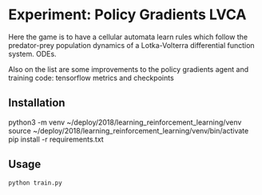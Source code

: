 # Experiment: Policy Gradients LVCA

Here the game is to have a cellular automata learn rules which follow the 
predator-prey population dynamics of a Lotka-Volterra differential function system.
ODEs.

Also on the list are some improvements to the policy gradients agent and training
code: tensorflow metrics and checkpoints


## Installation

python3 -m venv ~/deploy/2018/learning_reinforcement_learning/venv
source ~/deploy/2018/learning_reinforcement_learning/venv/bin/activate
pip install -r requirements.txt

## Usage

```
python train.py

```
